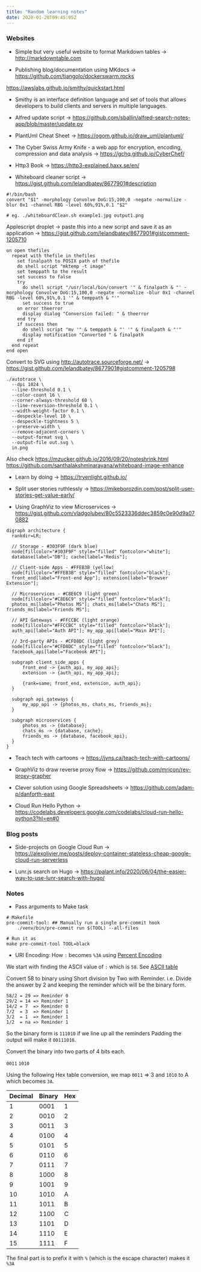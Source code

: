 ```yaml
---
title: "Random learning notes"
date: 2020-01-20T09:45:05Z
---
```


### Websites

* Simple but very useful website to format Markdown tables -> http://markdowntable.com

* Publishing blog/documentation using MKdocs -> https://github.com/tiangolo/dockerswarm.rocks

https://awslabs.github.io/smithy/quickstart.html
* Smithy is an interface definition language and set of tools that allows developers to build clients and servers in multiple languages.

* Alfred update script -> https://github.com/sballin/alfred-search-notes-app/blob/master/update.py

* PlantUml Cheat Sheet -> https://ogom.github.io/draw_uml/plantuml/

* The Cyber Swiss Army Knife - a web app for encryption, encoding, compression and data analysis -> https://gchq.github.io/CyberChef/

* Http3 Book -> https://http3-explained.haxx.se/en/

* Whiteboard cleaner script -> https://gist.github.com/lelandbatey/8677901#description
```shell
#!/bin/bash
convert "$1" -morphology Convolve DoG:15,100,0 -negate -normalize -blur 0x1 -channel RBG -level 60%,91%,0.1 "$2"

# eg. ./whiteboardClean.sh example1.jpg output1.png
```
Applescript droplet -> paste this into a new script and save it as an application -> https://gist.github.com/lelandbatey/8677901#gistcomment-1205710
```applescript
on open thefiles
  repeat with thefile in thefiles
    set finalpath to POSIX path of thefile
    do shell script "mktemp -t image"
    set temppath to the result
    set success to false
    try
      do shell script "/usr/local/bin/convert '" & finalpath & "' -morphology Convolve DoG:15,100,0 -negate -normalize -blur 0x1 -channel RBG -level 60%,91%,0.1 '" & temppath & "'"
      set success to true
    on error theerror
      display dialog "Conversion failed: " & theerror
    end try
    if success then
      do shell script "mv '" & temppath & "' '" & finalpath & "'"
      display notification "Converted " & finalpath
    end if
  end repeat
end open
```

Convert to SVG using http://autotrace.sourceforge.net/ -> https://gist.github.com/lelandbatey/8677901#gistcomment-1205798
```shell
./autotrace \
  --dpi 1024 \
  --line-threshold 0.1 \
  --color-count 16 \
  --corner-always-threshold 60 \
  --line-reversion-threshold 0.1 \
  --width-weight-factor 0.1 \
  --despeckle-level 10 \
  --despeckle-tightness 5 \
  --preserve-width \
  --remove-adjacent-corners \
  --output-format svg \
  --output-file out.svg \
  in.png
```
Also check https://mzucker.github.io/2016/09/20/noteshrink.html
https://github.com/santhalakshminarayana/whiteboard-image-enhance

* Learn by doing -> https://tryenlight.github.io/

* Split user stories ruthlessly -> https://mikeborozdin.com/post/split-user-stories-get-value-early/

* Using GraphViz to view Microservices -> https://gist.github.com/vladgolubev/80c5523336ddec3859c0e90d9a070882
```graphviz
digraph architecture {
  rankdir=LR;

  // Storage - #303F9F (dark blue)
  node[fillcolor="#303F9F" style="filled" fontcolor="white"];
  database[label="DB"]; cache[label="Redis"];
  
  // Client-side Apps - #FFEB3B (yellow)
  node[fillcolor="#FFEB3B" style="filled" fontcolor="black"];
  front_end[label="Front-end App"]; extension[label="Browser Extension"];
  
  // Microservices - #C8E6C9 (light green)
  node[fillcolor="#C8E6C9" style="filled" fontcolor="black"];
  photos_ms[label="Photos MS"]; chats_ms[label="Chats MS"]; friends_ms[label="Friends MS"];
  
  // API Gateways - #FFCCBC (light orange)
  node[fillcolor="#FFCCBC" style="filled" fontcolor="black"];
  auth_api[label="Auth API"]; my_app_api[label="Main API"];
  
  // 3rd-party APIs - #CFD8DC (light grey)
  node[fillcolor="#CFD8DC" style="filled" fontcolor="black"];
  facebook_api[label="Facebook API"];
  
  subgraph client_side_apps {
      front_end -> {auth_api, my_app_api};
      extension -> {auth_api, my_app_api};
      
      {rank=same; front_end, extension, auth_api};
  }
  
  subgraph api_gateways {
      my_app_api -> {photos_ms, chats_ms, friends_ms};
  }
  
  subgraph microservices {
      photos_ms -> {database};
      chats_ms -> {database, cache};
      friends_ms -> {database, facebook_api};
  }
} 
```

* Teach tech with cartoons -> https://jvns.ca/teach-tech-with-cartoons/

* GraphViz to draw reverse proxy flow -> https://github.com/mricon/rev-proxy-grapher

* Clever solution using Google Spreadsheets -> https://github.com/adam-p/danforth-east

* Cloud Run Hello Python -> https://codelabs.developers.google.com/codelabs/cloud-run-hello-python3?hl=en#0

### Blog posts

* Side-projects on Google Cloud Run -> https://alexolivier.me/posts/deploy-container-stateless-cheap-google-cloud-run-serverless

* Lunr.js search on Hugo -> https://palant.info/2020/06/04/the-easier-way-to-use-lunr-search-with-hugo/

### Notes

* Pass arguments to Make task
```shell
# Makefile
pre-commit-tool: ## Manually run a single pre-commit hook
	./venv/bin/pre-commit run $(TOOL) --all-files
	
# Run it as
make pre-commit-tool TOOL=black
```

* URI Encoding: How `:` becomes `%3A` using [Percent Encoding](https://en.wikipedia.org/wiki/Percent-encoding)

We start with finding the ASCII value of `:` which is `58`. 
See [ASCII table](https://theasciicode.com.ar/ascii-printable-characters/colon-ascii-code-58.html)

Convert 58 to binary using Short division by Two with Reminder. 
i.e. Divide the answer by 2 and keeping the reminder which will be the binary form.

```
58/2 = 29 => Reminder 0
29/2 = 14 => Reminder 1
14/2 = 7  => Reminder 0
7/2  = 3  => Reminder 1
3/2  = 1  => Reminder 1
1/2  = na => Reminder 1
```

So the binary form is `111010` if we line up all the reminders
Padding the output will make it `00111010`.

Convert the binary into two parts of 4 bits each.

`0011` `1010`

Using the following Hex table conversion, we map `0011` => 3 and `1010` to A which becomes `3A`. 

| Decimal | Binary | Hex |
|---------|--------|-----|
| 1       | 0001   | 1   |
| 2       | 0010   | 2   |
| 3       | 0011   | 3   |
| 4       | 0100   | 4   |
| 5       | 0101   | 5   |
| 6       | 0110   | 6   |
| 7       | 0111   | 7   |
| 8       | 1000   | 8   |
| 9       | 1001   | 9   |
| 10      | 1010   | A   |
| 11      | 1011   | B   |
| 12      | 1100   | C   |
| 13      | 1101   | D   |
| 14      | 1110   | E   |
| 15      | 1111   | F   |

The final part is to prefix it with `%` (which is the escape character) makes it `%3A`

